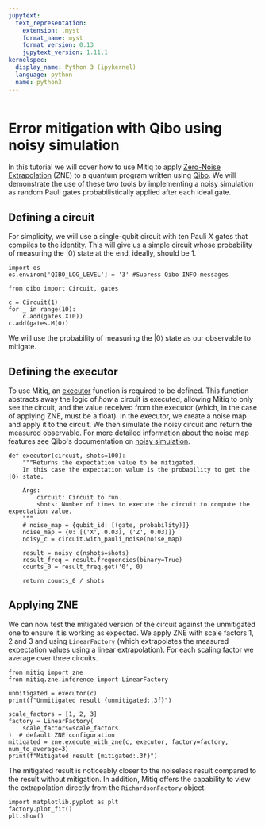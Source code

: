 ```yaml
---
jupytext:
  text_representation:
    extension: .myst
    format_name: myst
    format_version: 0.13
    jupytext_version: 1.11.1
kernelspec:
  display_name: Python 3 (ipykernel)
  language: python
  name: python3
---
```


```{tags} qibo, zne
```

# Error mitigation with Qibo using noisy simulation

In this tutorial we will cover how to use Mitiq to apply [Zero-Noise Extrapolation](../guide/zne.md) (ZNE) to a quantum program written using [Qibo](https://qibo.science/).
We will demonstrate the use of these two tools by implementing a noisy simulation as random Pauli gates probabilistically applied after each ideal gate.

## Defining a circuit

For simplicity, we will use a single-qubit circuit with ten Pauli _X_ gates that compiles to the identity.
This will give us a simple circuit whose probability of measuring the $|0\rangle$ state at the end, ideally, should be 1.

```{code-cell} ipython3
import os 
os.environ['QIBO_LOG_LEVEL'] = '3' #Supress Qibo INFO messages

from qibo import Circuit, gates

c = Circuit(1)
for _ in range(10):
    c.add(gates.X(0))
c.add(gates.M(0))
```

We will use the probability of measuring the $|0\rangle$ state as our observable to mitigate.

## Defining the executor

To use Mitiq, an [executor](../guide/executors.md) function is required to be defined.
This function abstracts away the logic of _how_ a circuit is executed, allowing Mitiq to only see the circuit, and the value received from the executor (which, in the case of applying ZNE, must be a float).
In the executor, we create a noise map and apply it to the circuit.
We then simulate the noisy circuit and return the measured observable.
For more detailed information about the noise map features see Qibo's documentation on [noisy simulation](https://qibo.science/qibo/stable/code-examples/advancedexamples.html#how-to-perform-noisy-simulation).

```{code-cell} ipython3
def executor(circuit, shots=100):
    """Returns the expectation value to be mitigated.
    In this case the expectation value is the probability to get the |0⟩ state.

    Args:
        circuit: Circuit to run.
        shots: Number of times to execute the circuit to compute the expectation value.
    """
    # noise_map = {qubit_id: [(gate, probability)]}
    noise_map = {0: [('X', 0.03), ('Z', 0.03)]}
    noisy_c = circuit.with_pauli_noise(noise_map)

    result = noisy_c(nshots=shots)
    result_freq = result.frequencies(binary=True)
    counts_0 = result_freq.get('0', 0)

    return counts_0 / shots
```

## Applying ZNE

We can now test the mitigated version of the circuit against the unmitigated one to ensure it is working as expected.
We apply ZNE with scale factors 1, 2 and 3 and using `LinearFactory` (which extrapolates the measured expectation values using a linear extrapolation).
For each scaling factor we average over three circuits.

```{code-cell} ipython3
from mitiq import zne
from mitiq.zne.inference import LinearFactory

unmitigated = executor(c)
print(f"Unmitigated result {unmitigated:.3f}")

scale_factors = [1, 2, 3]
factory = LinearFactory(
    scale_factors=scale_factors
)  # default ZNE configuration
mitigated = zne.execute_with_zne(c, executor, factory=factory, num_to_average=3)
print(f"Mitigated result {mitigated:.3f}")
```

The mitigated result is noticeably closer to the noiseless result compared to the result without mitigation.
In addition, Mitiq offers the capability to view the extrapolation directly from the `RichardsonFactory` object.

```{code-cell} ipython3
import matplotlib.pyplot as plt
factory.plot_fit()
plt.show()
```
